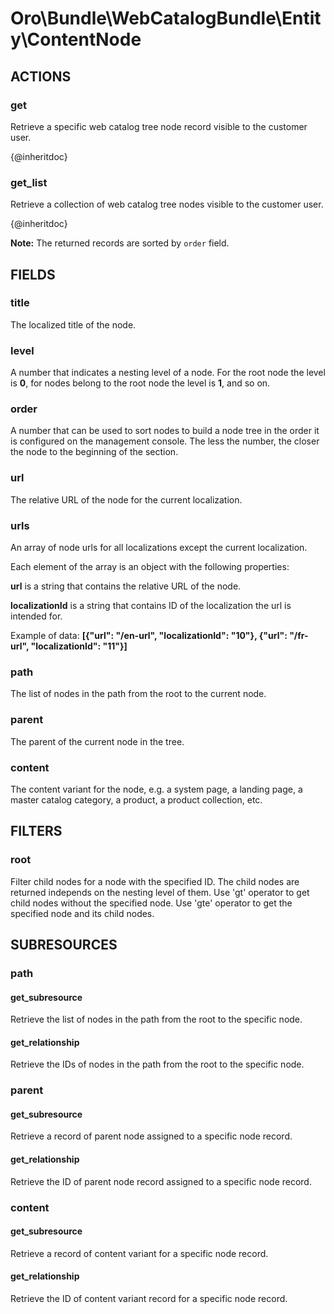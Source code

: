 # Oro\Bundle\WebCatalogBundle\Entity\ContentNode

## ACTIONS

### get

Retrieve a specific web catalog tree node record visible to the customer user.

{@inheritdoc}

### get_list

Retrieve a collection of web catalog tree nodes visible to the customer user.

{@inheritdoc}

**Note:** The returned records are sorted by `order` field.

## FIELDS

### title

The localized title of the node.

### level

A number that indicates a nesting level of a node. For the root node the level is **0**,
for nodes belong to the root node the level is **1**, and so on.

### order

A number that can be used to sort nodes to build a node tree in the order
it is configured on the management console.
The less the number, the closer the node to the beginning of the section.

### url

The relative URL of the node for the current localization.

### urls

An array of node urls for all localizations except the current localization.

Each element of the array is an object with the following properties:

**url** is a string that contains the relative URL of the node.

**localizationId** is a string that contains ID of the localization the url is intended for.

Example of data: **\[{"url": "/en-url", "localizationId": "10"}, {"url": "/fr-url", "localizationId": "11"}\]**

### path

The list of nodes in the path from the root to the current node.

### parent

The parent of the current node in the tree.

### content

The content variant for the node, e.g. a system page, a landing page, a master catalog category, a product,
a product collection, etc.

## FILTERS

### root

Filter child nodes for a node with the specified ID. The child nodes are returned independs on the nesting level of them. Use 'gt' operator to get child nodes without the specified node. Use 'gte' operator to get the specified node and its child nodes.

## SUBRESOURCES

### path

#### get_subresource

Retrieve the list of nodes in the path from the root to the specific node.

#### get_relationship

Retrieve the IDs of nodes in the path from the root to the specific node.

### parent

#### get_subresource

Retrieve a record of parent node assigned to a specific node record.

#### get_relationship

Retrieve the ID of parent node record assigned to a specific node record.

### content

#### get_subresource

Retrieve a record of content variant for a specific node record.

#### get_relationship

Retrieve the ID of content variant record for a specific node record.
